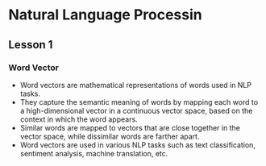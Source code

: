 # Natural Language Processin
## Lesson 1

<h3>Word Vector</h3> 


* Word vectors are mathematical representations of words used in NLP tasks. 
* They capture the semantic meaning of words by mapping each word to a high-dimensional vector in a continuous vector space, based on the context in which the word appears. 
* Similar words are mapped to vectors that are close together in the vector space, while dissimilar words are farther apart. 
* Word vectors are used in various NLP tasks such as text classification, sentiment analysis, machine translation, etc.
